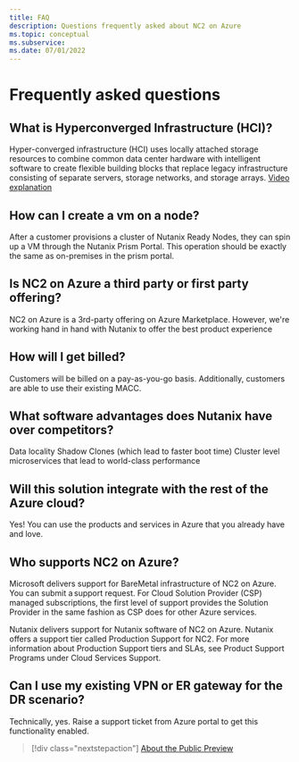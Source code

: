 ```yaml
---
title: FAQ
description: Questions frequently asked about NC2 on Azure
ms.topic: conceptual
ms.subservice:  
ms.date: 07/01/2022
---
```


# Frequently asked questions

## What is Hyperconverged Infrastructure (HCI)?

Hyper-converged infrastructure (HCI) uses locally attached storage resources to combine common data center hardware with intelligent software to create flexible building blocks that replace legacy infrastructure consisting of separate servers, storage networks, and storage arrays. [Video explanation](https://www.youtube.com/watch?v=OPYA5-V0yRo)

## How can I create a vm on a node?

After a customer provisions a cluster of Nutanix Ready Nodes, they can spin up a VM through the Nutanix Prism Portal.
This operation should be exactly the same as on-premises in the prism portal.

## Is NC2 on Azure a third party or first party offering?

NC2 on Azure is a 3rd-party offering on Azure Marketplace. 
However, we're working hand in hand with Nutanix to offer the best product experience

## How will I get billed?

Customers will be billed on a pay-as-you-go basis. Additionally, customers are able to use their existing MACC.

## What software advantages does Nutanix have over competitors?

Data locality
Shadow Clones (which lead to faster boot time)
Cluster level microservices that lead to world-class performance

## Will this solution integrate with the rest of the Azure cloud?

Yes! You can use the products and services in Azure that you already have and love.

## Who supports NC2 on Azure?

Microsoft delivers support for BareMetal infrastructure of NC2 on Azure. 
You can submit a support request. For Cloud Solution Provider (CSP) managed subscriptions, the first level of support provides the Solution Provider in the same fashion as CSP does for other Azure services.

Nutanix delivers support for Nutanix software of NC2 on Azure.
Nutanix offers a support tier called Production Support for NC2. 
For more information about Production Support tiers and SLAs, see Product Support Programs under Cloud Services Support.

## Can I use my existing VPN or ER gateway for the DR scenario?

Technically, yes. Raise a support ticket from Azure portal to get this functionality enabled.




> [!div class="nextstepaction"]
> [About the Public Preview](about-the-public-preview.md)
